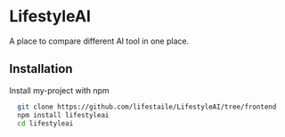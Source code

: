 
# LifestyleAI

A place to compare different AI tool in one place.



## Installation

Install my-project with npm

```bash
  git clone https://github.com/lifestaile/LifestyleAI/tree/frontend
  npm install lifestyleai
  cd lifestyleai
```
    
